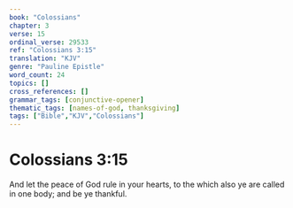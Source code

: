 ```yaml
---
book: "Colossians"
chapter: 3
verse: 15
ordinal_verse: 29533
ref: "Colossians 3:15"
translation: "KJV"
genre: "Pauline Epistle"
word_count: 24
topics: []
cross_references: []
grammar_tags: [conjunctive-opener]
thematic_tags: [names-of-god, thanksgiving]
tags: ["Bible","KJV","Colossians"]
---
```


# Colossians 3:15

And let the peace of God rule in your hearts, to the which also ye are called in one body; and be ye thankful.
